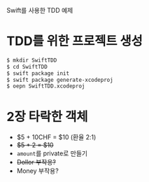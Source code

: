 Swift를 사용한 TDD 예제

# TDD를 위한 프로젝트 생성
```bash
$ mkdir SwiftTDD
$ cd SwiftTDD
$ swift package init
$ swift package generate-xcodeproj
$ oepn SwiftTDD.xcodeproj
```

# 2장 타락한 객체

* $5 + 10CHF = $10 (환율 2:1)
* ~~$5 * 2 = $10~~
* `amount`를 private로 만들기
* ~~Dollor 부작용?~~
* Money 부작용?

